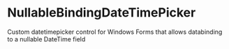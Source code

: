 # NullableBindingDateTimePicker
Custom datetimepicker control for Windows Forms that allows databinding to a nullable DateTime field
